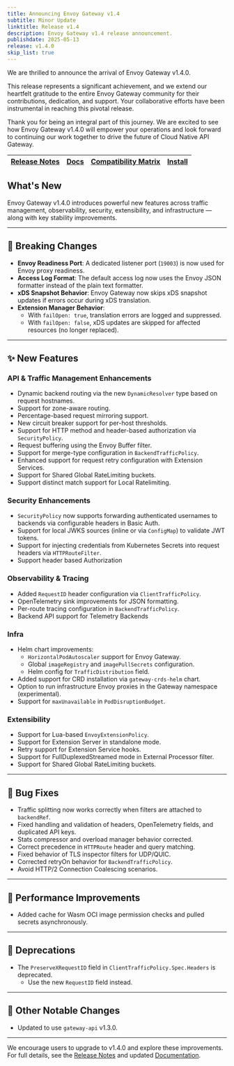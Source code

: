 ```yaml
---
title: Announcing Envoy Gateway v1.4
subtitle: Minor Update
linktitle: Release v1.4
description: Envoy Gateway v1.4 release announcement.
publishdate: 2025-05-13
release: v1.4.0
skip_list: true
---
```


We are thrilled to announce the arrival of Envoy Gateway v1.4.0.

This release represents a significant achievement, and we extend our heartfelt gratitude to the entire Envoy Gateway community for their contributions, dedication, and support. Your collaborative efforts have been instrumental in reaching this pivotal release.

Thank you for being an integral part of this journey. We are excited to see how Envoy Gateway v1.4.0 will empower your operations and look forward to continuing our work together to drive the future of Cloud Native API Gateway.

| [Release Notes][] | [Docs][docs] | [Compatibility Matrix][matrix] | [Install][] |
|-------------------|--------------|--------------------------------|--------------|

## What's New

Envoy Gateway v1.4.0 introduces powerful new features across traffic management, observability, security, extensibility, and infrastructure — along with key stability improvements.

---

## 🚨 Breaking Changes

- **Envoy Readiness Port**: A dedicated listener port (`19003`) is now used for Envoy proxy readiness.
- **Access Log Format**: The default access log now uses the Envoy JSON formatter instead of the plain text formatter.
- **xDS Snapshot Behavior**: Envoy Gateway now skips xDS snapshot updates if errors occur during xDS translation.
- **Extension Manager Behavior**:
  - With `failOpen: true`, translation errors are logged and suppressed.
  - With `failOpen: false`, xDS updates are skipped for affected resources (no longer replaced).

---

## ✨ New Features

### API & Traffic Management Enhancements

- Dynamic backend routing via the new `DynamicResolver` type based on request hostnames.
- Support for zone-aware routing.
- Percentage-based request mirroring support.
- New circuit breaker support for per-host thresholds.
- Support for HTTP method and header-based authorization via `SecurityPolicy`.
- Request buffering using the Envoy Buffer filter.
- Support for merge-type configuration in `BackendTrafficPolicy`.
- Enhanced support for request retry configuration with Extension Services.
- Support for Shared Global RateLimiting buckets.
- Support distinct match support for Local Ratelimiting.

### Security Enhancements

- `SecurityPolicy` now supports forwarding authenticated usernames to backends via configurable headers in Basic Auth.
- Support for local JWKS sources (inline or via `ConfigMap`) to validate JWT tokens.
- Support for injecting credentials from Kubernetes Secrets into request headers via `HTTPRouteFilter`.
- Support header based Authorization

### Observability & Tracing

- Added `RequestID` header configuration via `ClientTrafficPolicy`.
- OpenTelemetry sink improvements for JSON formatting.
- Per-route tracing configuration in `BackendTrafficPolicy`.
- Backend API support for Telemetry Backends

### Infra

- Helm chart improvements:
  - `HorizontalPodAutoscaler` support for Envoy Gateway.
  - Global `imageRegistry` and `imagePullSecrets` configuration.
  - Helm config for `TrafficDistribution` field.
- Added support for CRD installation via `gateway-crds-helm` chart.
- Option to run infrastructure Envoy proxies in the Gateway namespace (experimental).
- Support for `maxUnavailable` in `PodDisruptionBudget`.

### Extensibility

- Support for Lua-based `EnvoyExtensionPolicy`.
- Support for Extension Server in standalone mode.
- Retry support for Extension Service hooks.
- Support for FullDuplexedStreamed mode in External Processor filter.
- Support for Shared Global RateLimiting buckets.

---

## 🐞 Bug Fixes

- Traffic splitting now works correctly when filters are attached to `backendRef`.
- Fixed handling and validation of headers, OpenTelemetry fields, and duplicated API keys.
- Stats compressor and overload manager behavior corrected.
- Correct precedence in `HTTPRoute` header and query matching.
- Fixed behavior of TLS inspector filters for UDP/QUIC.
- Corrected retryOn behavior for `BackendTrafficPolicy`.
- Avoid HTTP/2 Connection Coalescing scenarios.
---

## 🚀 Performance Improvements

- Added cache for Wasm OCI image permission checks and pulled secrets asynchronously.

---

## 🛑 Deprecations

- The `PreserveXRequestID` field in `ClientTrafficPolicy.Spec.Headers` is deprecated.
  - Use the new `RequestID` field instead.

---

## 📌 Other Notable Changes

- Updated to use `gateway-api` v1.3.0.

---

We encourage users to upgrade to v1.4.0 and explore these improvements. For full details, see the [Release Notes][] and updated [Documentation][docs].

[Release Notes]: https://github.com/envoyproxy/gateway/releases/tag/v1.4.0
[docs]: https://gateway.envoyproxy.io
[matrix]: https://gateway.envoyproxy.io/news/releases/matrix/
[Install]: https://gateway.envoyproxy.io/docs/tasks/quickstart/
